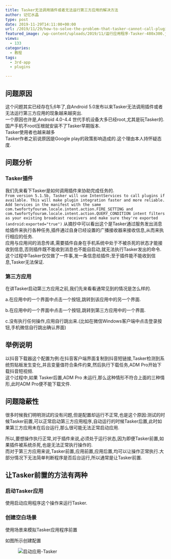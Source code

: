 ```yaml
---
title: Tasker无法调用插件或者无法运行第三方应用的解决方法
author: 记忆水晶
type: post
date: 2019-11-29T14:11:00+00:00
url: /2019/11/29/how-to-solve-the-problem-that-tasker-cannot-call-plugins-or-cannot-run-third-party-applications.html
featured_image: /wp-content/uploads/2019/11/运行应用程序-Tasker-480x300.jpg
views:
  - 133
categories:
  - 教程
tags:
  - 3rd-app
  - plugins

---
```

## 问题原因

这个问题其实已经存在5,6年了,自Android&nbsp;5.0发布以来Tasker无法调用插件或者无法运行第三方应用的现象越来越突出.  
一个原因也许是,Android&nbsp;4.0-4.4 世代手机设备大多已经root,尤其是玩Tasker的.国产手机不root压根就安装不了Tasker早期版本.  
Tasker使用者也越来越多  
Tasker作者之前说原因是Google play的政策影响造成的.这个理由本人持怀疑态度.

## 问题分析

### Tasker插件 

我们先来看下Tasker是如何调用插件来协助完成任务的.  
`From version 5.1.5b, Tasker will use IntentServices to call plugins if available. This will make plugin integration faster and more reliable.`  
`Add Services in the manifest with the same com.twofortyfouram.locale.intent.action.FIRE_SETTING and com.twofortyfouram.locale.intent.action.QUERY_CONDITION intent filters as your existing broadcast receivers and make sure they're exported (android:exported="true")`
从摘抄中可以看出这个是Tasker通过服务发出消息给插件来执行各种任务,插件通过自身已经设置的广播接收器来接收信息,从而来执行相应的任务.  
应用与应用间的消息传递,需要插件自身在手机系统中处于不被杀死的状态才能接收到信息,否则插件既不能收到消息也不能自启动,就无法执行Tasker发出的命令.  
这个过程中Tasker仅仅做了一件事,发一条信息给插件;至于插件能不能收到信息,Tasker无法保证.

### 第三方应用 

在讲Tasker启动第三方应用之前,我们先来看看通常见到的情况是怎么样的.

a.在应用中的一个界面中点击一个按钮,跳转到该应用中的另一个界面.

b.在应用中的一个界面中点击一个按钮,跳转到第三方应用中的一个界面.

c.没有执行任何操作,应用自行跳出来.(比如在微信Windows客户端中点击登录按钮,手机微信自行跳出确认界面)

## 举例说明

以抖音下载器这个配置为例:在抖音客户端界面复制到抖音短链接,Tasker检测到系统剪贴板发生变化,并且变量值符合条件约束,然后执行下载任务,ADM Pro开始下载抖音短视频.  
这个过程中,如果 Tasker后置,ADM Pro 未运行,那么这种情形不符合上面的三种情形,此时ADM Pro便不能下载文件.

## 问题隐蔽性

很多时候我们明明测试的没有问题,但是配置却运行不正常,也是这个原因:测试的时候Tasker前置,可以正常启动第三方应用程序,自动运行的时候Tasker后置,此时如果第三方应用未在后台运行,那么很可能无法正常启动应用.

所以,要想操作执行正常,对于插件来说,必须处于运行状态,因为即便Tasker前置,如果插件被系统杀死,也是无法正常执行操作的.  
而对于第三方应用来说,Tasker前置,应用前置,应用后置,均可以让操作正常执行.大部分情况下无法简单判断程序是否后台运行,所以通常是让Tasker前置.

## 让Tasker前置的方法有两种

### 启动Tasker应用

使用启动应用程序这个操作来运行Tasker.

### 创建空白场景

使用场景来模拟Tasker应用程序前置

如图所示创建配置<figure class="wp-block-image">

![启动应用-Tasker][1] </figure>

[1]: http://ishare-cf.oss-cn-hongkong.aliyuncs.com/2019/11/%E8%BF%90%E8%A1%8C%E5%BA%94%E7%94%A8%E7%A8%8B%E5%BA%8F-Tasker.jpg